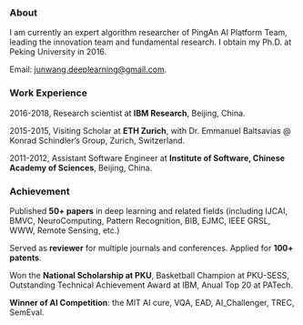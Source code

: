 ### About

I am currently an expert algorithm researcher of PingAn AI Platform Team, leading the innovation team and fundamental research. I obtain my Ph.D. at Peking University in 2016.

Email: [junwang.deeplearning@gmail.com](mailto:junwang.deeplearning@gmail.com).

### Work Experience

2016-2018, Research scientist at **IBM Research**, Beijing, China.

2015-2015, Visiting Scholar at **ETH Zurich**, with Dr. Emmanuel Baltsavias @ Konrad Schindler’s Group, Zurich, Switzerland.

2011-2012, Assistant Software Engineer at **Institute of Software, Chinese Academy of Sciences**, Beijing, China.

### Achievement

Published **50+ papers** in deep learning and related fields (including IJCAI, BMVC, NeuroComputing, Pattern Recognition, BIB, EJMC, IEEE GRSL, WWW, Remote Sensing, etc.)

Served as **reviewer** for multiple journals and conferences. Applied for **100+ patents**.

Won the **National Scholarship at PKU**, Basketball Champion at PKU-SESS, Outstanding Technical Achievement Award at IBM, Anual Top 20 at PATech.

**Winner of AI Competition**: the MIT AI cure, VQA, EAD, AI_Challenger, TREC, SemEval.
